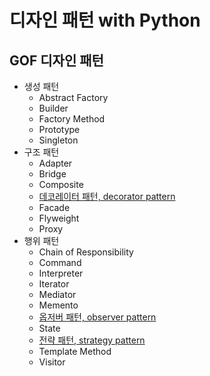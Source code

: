 # 디자인 패턴 with Python

## GOF 디자인 패턴
- 생성 패턴
	- Abstract Factory
	- Builder
	- Factory Method
	- Prototype
	- Singleton
- 구조 패턴
	- Adapter
	- Bridge
	- Composite
	- [데코레이터 패턴, decorator pattern](decorator_pattern.ipynb)
	- Facade
	- Flyweight
	- Proxy
- 행위 패턴
	- Chain of Responsibility
	- Command
	- Interpreter
	- Iterator
	- Mediator
	- Memento
	- [옵저버 패턴, observer pattern](observer_pattern.ipynb)
	- State
	- [전략 패턴, strategy pattern](strategy_pattern.ipynb)
	- Template Method
	- Visitor
